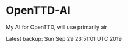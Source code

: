 # OpenTTD-AI
My AI for OpenTTD, will use primarily air

Latest backup: Sun Sep 29 23:51:01 UTC 2019
